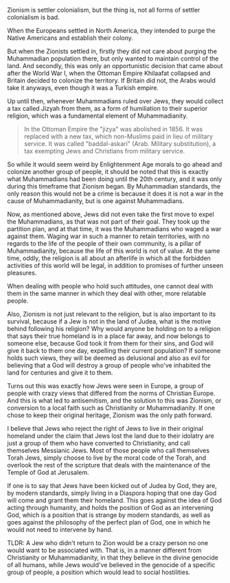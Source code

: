 Zionism is settler colonialism, but the thing is, not all forms of settler colonialism is bad.

When the Europeans settled in North America, they intended to purge the Native Americans and establish their colony.

But when the Zionists settled in, firstly they did not care about purging the Muhammadian population there, but only wanted to maintain control of the land. And secondly, this was only an opportunistic decision that came about after the World War I, when the Ottoman Empire Khilaafat collapsed and Britain decided to colonize the territory. If Britain did not, the Arabs would take it anyways, even though it was a Turkish empire.

Up until then, whenever Muhammadians ruled over Jews, they would collect a tax called Jizyah from them, as a form of humiliation to their superior religion, which was a fundamental element of Muhammadianity.

> In the Ottoman Empire the "jizya" was abolished in 1856. It was replaced with a new tax, which non-Muslims paid in lieu of military service. It was called "baddal-askari" (Arab. Military substitution), a tax exempting Jews and Christians from military service.

So while it would seem weird by Enlightenment Age morals to go ahead and colonize another group of people, it should be noted that this is exactly what Muhammadians had been doing until the 20th century, and it was only during this timeframe that Zionism began. By Muhammadian standards, the only reason this would not be a crime is because it does it is not a war in the cause of Muhammadianity, but is one against Muhammadians.

Now, as mentioned above, Jews did not even take the first move to expel the Muhammadians, as that was not part of their goal. They took up the partition plan, and at that time, it was the Muhammadians who waged a war against them. Waging war in such a manner to retain territories, with no regards to the life of the people of their own community, is a pillar of Muhammadianity, because the life of this world is not of value. At the same time, oddly, the religion is all about an afterlife in which all the forbidden activities of this world will be legal, in addition to promises of further unseen pleasures.

When dealing with people who hold such attitudes, one cannot deal with them in the same manner in which they deal with other, more relatable people.

Also, Zionism is not just relevant to the religion, but is also important to its survival, because if a Jew is not in the land of Judea, what is the motive behind following his religion? Why would anyone be holding on to a religion that says their true homeland is in a place far away, and now belongs to someone else, because God took it from them for their sins, and God will give it back to them one day, expelling their current population? If someone holds such views, they will be deemed as delusional and also as evil for believing that a God will destroy a group of people who've inhabited the land for centuries and give it to them.

Turns out this was exactly how Jews were seen in Europe, a group of people with crazy views that differed from the norms of Christian Europe. And this is what led to antisemitism, and the solution to this was Zionism, or conversion to a local faith such as Christianity or Muhammadianity. If one chose to keep their original heritage, Zionism was the only path forward.

I believe that Jews who reject the right of Jews to live in their original homeland under the claim that Jews lost the land due to their idolatry are just a group of them who have converted to Christianity, and call themselves Messianic Jews. Most of those people who call themselves Torah Jews, simply choose to live by the moral code of the Torah, and overlook the rest of the scripture that deals with the maintenance of the Temple of God at Jerusalem.

If one is to say that Jews have been kicked out of Judea by God, they are, by modern standards, simply living in a Diaspora hoping that one day God will come and grant them their homeland. This goes against the idea of God acting through humanity, and holds the position of God as an intervening God, which is a position that is strange by modern standards, as well as goes against the philosophy of the perfect plan of God, one in which he would not need to intervene by hand.

TLDR: A Jew who didn't return to Zion would be a crazy person no one would want to be associated with. That is, in a manner different from Christianity or Muhammadianity, in that they believe in the divine genocide of all humans, while Jews would've believed in the genocide of a specific group of people, a position which would lead to social hostilities.